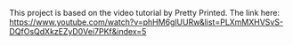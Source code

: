 This project is based on the video tutorial by Pretty Printed.
The link here: https://www.youtube.com/watch?v=phHM6glUURw&list=PLXmMXHVSvS-DQfOsQdXkzEZyD0Vei7PKf&index=5
